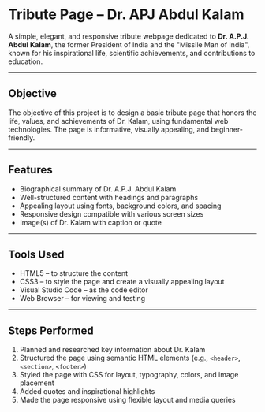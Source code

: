 # Tribute Page – Dr. APJ Abdul Kalam

A simple, elegant, and responsive tribute webpage dedicated to **Dr. A.P.J. Abdul Kalam**, the former President of India and the "Missile Man of India", known for his inspirational life, scientific achievements, and contributions to education.

---

## Objective

The objective of this project is to design a basic tribute page that honors the life, values, and achievements of Dr. Kalam, using fundamental web technologies. The page is informative, visually appealing, and beginner-friendly.

---

## Features

- Biographical summary of Dr. A.P.J. Abdul Kalam  
- Well-structured content with headings and paragraphs  
- Appealing layout using fonts, background colors, and spacing  
- Responsive design compatible with various screen sizes  
- Image(s) of Dr. Kalam with caption or quote  

---

## Tools Used

- HTML5 – to structure the content  
- CSS3 – to style the page and create a visually appealing layout  
- Visual Studio Code – as the code editor  
- Web Browser – for viewing and testing  

---

## Steps Performed

1. Planned and researched key information about Dr. Kalam  
2. Structured the page using semantic HTML elements (e.g., `<header>`, `<section>`, `<footer>`)  
3. Styled the page with CSS for layout, typography, colors, and image placement  
4. Added quotes and inspirational highlights  
5. Made the page responsive using flexible layout and media queries  
